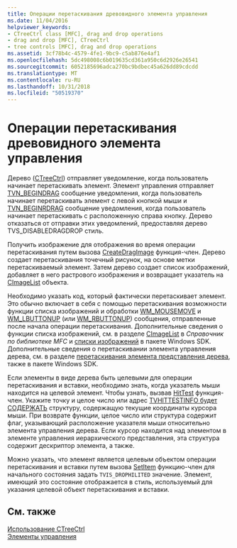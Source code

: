 ```yaml
---
title: Операции перетаскивания древовидного элемента управления
ms.date: 11/04/2016
helpviewer_keywords:
- CTreeCtrl class [MFC], drag and drop operations
- drag and drop [MFC], CTreeCtrl
- tree controls [MFC], drag and drop operations
ms.assetid: 3cf78b4c-4579-4fe1-9bc9-c5ab876e4af1
ms.openlocfilehash: 5dc498008c6b019635cd361a950c6d2926e26541
ms.sourcegitcommit: 6052185696adca270bc9bdbec45a626dd89cdcdd
ms.translationtype: MT
ms.contentlocale: ru-RU
ms.lasthandoff: 10/31/2018
ms.locfileid: "50519370"
---
```

# <a name="tree-control-drag-and-drop-operations"></a>Операции перетаскивания древовидного элемента управления

Дерево ([CTreeCtrl](../mfc/reference/ctreectrl-class.md)) отправляет уведомление, когда пользователь начинает перетаскивать элемент. Элемент управления отправляет [TVN_BEGINDRAG](/windows/desktop/Controls/tvn-begindrag) сообщение уведомления, когда пользователь начинает перетаскивать элемент с левой кнопкой мыши и [TVN_BEGINRDRAG](/windows/desktop/Controls/tvn-beginrdrag) сообщение уведомления, когда пользователь начинает перетаскивать с расположенную справа кнопку. Дерево отказаться от отправки этих уведомлений, предоставляя дерево TVS_DISABLEDRAGDROP стиль.

Получить изображение для отображения во время операции перетаскивания путем вызова [CreateDragImage](../mfc/reference/ctreectrl-class.md#createdragimage) функция-член. Дерево создает перетаскивания точечный рисунок, на основе метки перетаскиваемый элемент. Затем дерево создает список изображений, добавляет в него растрового изображения и возвращает указатель на [CImageList](../mfc/reference/cimagelist-class.md) объекта.

Необходимо указать код, который фактически перетаскивает элемент. Это обычно включает в себя с помощью перетаскивания возможности функции списка изображений и обработки [WM_MOUSEMOVE](/windows/desktop/inputdev/wm-mousemove) и [WM_LBUTTONUP](/windows/desktop/inputdev/wm-lbuttonup) (или [WM_RBUTTONUP](/windows/desktop/inputdev/wm-rbuttonup)) сообщения, отправленные после начала операции перетаскивания. Дополнительные сведения о функции списка изображений, см. в разделе [CImageList](../mfc/reference/cimagelist-class.md) в *Справочник по библиотеке MFC* и [списки изображений](https://msdn.microsoft.com/library/windows/desktop/bb761389) в пакете Windows SDK. Дополнительные сведения о перетаскивании элемента управления дерева, см. в разделе [перетаскивания элемента представления дерева](/windows/desktop/Controls/tree-view-controls), также в пакете Windows SDK.

Если элементы в виде дерева быть целевыми для операции перетаскивания и вставки, необходимо знать, когда указатель мыши находится на целевой элемент. Чтобы узнать, вызвав [HitTest](../mfc/reference/ctreectrl-class.md#hittest) функция-член. Укажите точку и целое число или адрес [TVHITTESTINFO будет СОДЕРЖАТЬ](/windows/desktop/api/commctrl/ns-commctrl-tagtvhittestinfo) структуру, содержащую текущие координаты курсора мыши. При возврате функции, целое число или структура содержит флаг, указывающий расположение указателя мыши относительно элемента управления дерева. Если курсор находится над элементом в элементе управления иерархического представления, эта структура содержит дескриптор элемента, а также.

Можно указать, что элемент является целевым объектом операции перетаскивания и вставки путем вызова [SetItem](../mfc/reference/ctreectrl-class.md#setitem) функцию-член для начального состояния задать `TVIS_DROPHILITED` значение. Элемент, имеющий это состояние отображается в стиль, используемый для указания целевой объект перетаскивания и вставки.

## <a name="see-also"></a>См. также

[Использование CTreeCtrl](../mfc/using-ctreectrl.md)<br/>
[Элементы управления](../mfc/controls-mfc.md)

